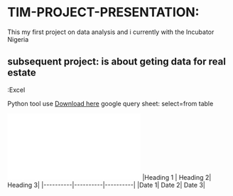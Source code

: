 # TIM-PROJECT-PRESENTATION: 
This my first project on data analysis and i currently with the Incubator Nigeria

## subsequent project: is about geting data for real estate
:Excel

Python
tool use [Download here](hhpts:/microsoftpowerbi.com)
google query sheet:
select=from table



![](BIRTHCERTIFICATE.pdf)
|Heading 1 | Heading 2| Heading 3|
|----------|----------|----------|
|Date 1| Date 2| Date 3|

